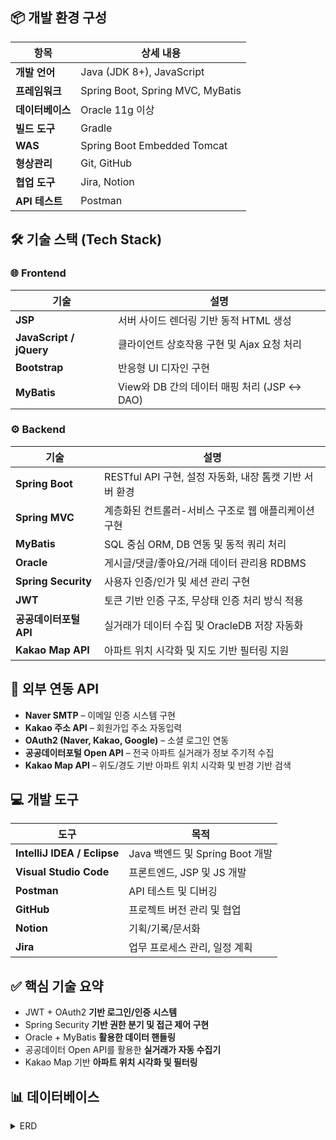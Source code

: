 ## 📦 개발 환경 구성

| 항목 | 상세 내용 |
|------|------|
| **개발 언어** | Java (JDK 8+), JavaScript |
| **프레임워크** | Spring Boot, Spring MVC, MyBatis |
| **데이터베이스** | Oracle 11g 이상 |
| **빌드 도구** | Gradle |
| **WAS** | Spring Boot Embedded Tomcat |
| **형상관리** | Git, GitHub |
| **협업 도구** | Jira, Notion |
| **API 테스트** | Postman |

## 🛠️ 기술 스택 (Tech Stack)

### 🌐 Frontend

| 기술 | 설명 |
|------|------|
| **JSP** | 서버 사이드 렌더링 기반 동적 HTML 생성 |
| **JavaScript / jQuery** | 클라이언트 상호작용 구현 및 Ajax 요청 처리 |
| **Bootstrap** | 반응형 UI 디자인 구현 |
| **MyBatis** | View와 DB 간의 데이터 매핑 처리 (JSP ↔ DAO) |

### ⚙ Backend

| 기술 | 설명 |
|------|------|
| **Spring Boot** | RESTful API 구현, 설정 자동화, 내장 톰캣 기반 서버 환경 |
| **Spring MVC** | 계층화된 컨트롤러-서비스 구조로 웹 애플리케이션 구현 |
| **MyBatis** | SQL 중심 ORM, DB 연동 및 동적 쿼리 처리 |
| **Oracle** | 게시글/댓글/좋아요/거래 데이터 관리용 RDBMS |
| **Spring Security** | 사용자 인증/인가 및 세션 관리 구현 |
| **JWT** | 토큰 기반 인증 구조, 무상태 인증 처리 방식 적용 |
| **공공데이터포털 API** | 실거래가 데이터 수집 및 OracleDB 저장 자동화 |
| **Kakao Map API** | 아파트 위치 시각화 및 지도 기반 필터링 지원 |

## 🔌 외부 연동 API

- **Naver SMTP** – 이메일 인증 시스템 구현  
- **Kakao 주소 API** – 회원가입 주소 자동입력  
- **OAuth2 (Naver, Kakao, Google)** – 소셜 로그인 연동 
- **공공데이터포털 Open API** – 전국 아파트 실거래가 정보 주기적 수집  
- **Kakao Map API** – 위도/경도 기반 아파트 위치 시각화 및 반경 기반 검색  

## 💻 개발 도구

| 도구 | 목적 |
|------|------|
| **IntelliJ IDEA / Eclipse** | Java 백엔드 및 Spring Boot 개발 |
| **Visual Studio Code** | 프론트엔드, JSP 및 JS 개발 |
| **Postman** | API 테스트 및 디버깅 |
| **GitHub** | 프로젝트 버전 관리 및 협업 |
| **Notion** | 기획/기록/문서화 |
| **Jira** | 업무 프로세스 관리, 일정 계획 |

## ✅ 핵심 기술 요약

- JWT + OAuth2 **기반 로그인/인증 시스템**
- Spring Security **기반 권한 분기 및 접근 제어 구현**
- Oracle + MyBatis **활용한 데이터 핸들링**
- 공공데이터 Open API를 활용한 **실거래가 자동 수집기**
- Kakao Map 기반 **아파트 위치 시각화 및 필터링**

## 📊 데이터베이스 
<a name="trade-section-top-erd"></a>
<details>
<summary>ERD</summary>
  <br>
<ul>
  <li><b>사용자 관리</b>
    <ul>
      <li>USERINFO: 사용자 기본 정보</li>
      <li>USER_SESSIONS: 유저 세션 관리</li>
    </ul>
  </li>
<br>
  <li><b>도서 관리</b>
    <ul>
      <li>BOOKINFO: 도서 정보</li>
      <li>BOOK_BORROW / BOOK_RECORD: 도서 대출 및 반납 기록</li>
      <li>BOOK_REVIEW / BOOK_WISHLIST: 도서 리뷰 및 관심 도서 목록</li>
    </ul>
  </li>
<br>
  <li><b>커뮤니티 기능</b>
    <ul>
      <li>BOARD: 게시판</li>
      <li>BOARD_COMMENT: 댓글</li>
      <li>BOARD_LIKES: 게시글 추천</li>
    </ul>
  </li>
<br>
  <li><b>공지사항</b>
    <ul>
      <li>NOTICE: 운영자 공지사항 관리</li>
    </ul>
  </li>
<br>
  <li><b>중고 도서 거래</b>
    <ul>
      <li>TRADE_POST: 중고 도서 게시글</li>
      <li>TRADE_FAVORITE: 관심 등록 기능</li>
      <li>TRADE_RECORD: 거래 완료 기록</li>
    </ul>
  </li>
<br>
  <li><b>실시간 채팅</b>
    <ul>
      <li>TRADE_CHATROOM: 채팅방</li>
      <li>TRADE_CHATMESSAGE: 채팅 메시지</li>
    </ul>
  </li>
<br>
  <li><b>사용자 알림</b>
    <ul>
      <li>NOTIFICATIONS: 이벤트 및 메시지 알림 시스템</li>
    </ul>
  </li>
</ul>
<br>
  
## 📌 ERD
![MetroHouse](https://github.com/pingpingeee/Metro_House_Pjt/blob/main/lib/images/erd/erd.png?raw=true)

### 🔝 [이 섹션 맨 위로 이동](#trade-section-top-erd)
</details>
